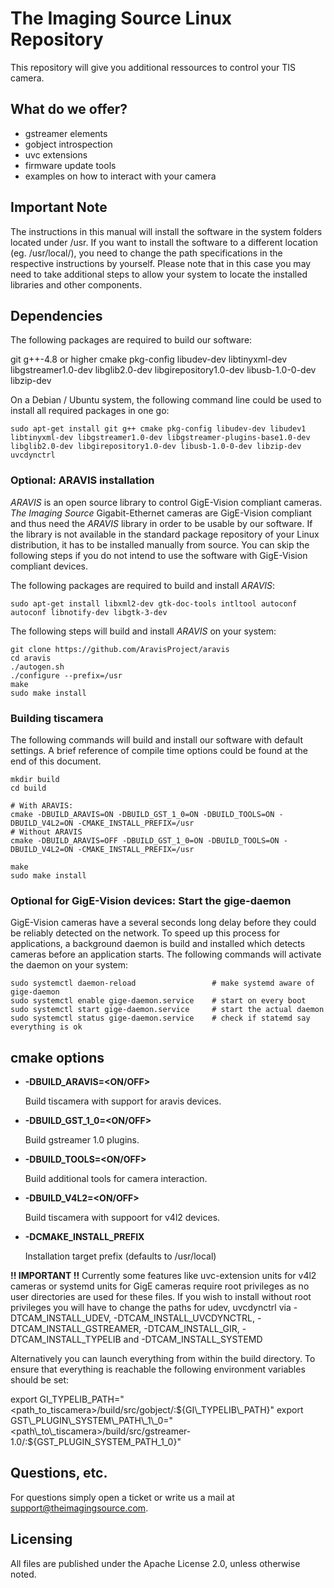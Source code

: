 # The Imaging Source Linux Repository

This repository will give you additional ressources to control your TIS camera.

## What do we offer?

* gstreamer elements
* gobject introspection
* uvc extensions
* firmware update tools
* examples on how to interact with your camera


## Important Note

The instructions in this manual will install the software in the system folders located under /usr. If you want to install the software to a different location (eg. /usr/local/), you need to change the path specifications in the respective instructions by yourself. Please note that in this case you may need to take additional steps to allow your system to locate the installed libraries and other components.

## Dependencies

The following packages are required to build our software:

git
g++-4.8 or higher
cmake
pkg-config
libudev-dev
libtinyxml-dev
libgstreamer1.0-dev
libglib2.0-dev
libgirepository1.0-dev
libusb-1.0-0-dev
libzip-dev


On a Debian / Ubuntu system, the following command line could be used to install all required packages in one go:

```
sudo apt-get install git g++ cmake pkg-config libudev-dev libudev1 libtinyxml-dev libgstreamer1.0-dev libgstreamer-plugins-base1.0-dev libglib2.0-dev libgirepository1.0-dev libusb-1.0-0-dev libzip-dev uvcdynctrl
```

### Optional: ARAVIS installation

*ARAVIS* is an open source library to control GigE-Vision compliant cameras. *The Imaging Source* Gigabit-Ethernet cameras are GigE-Vision compliant and thus need the *ARAVIS* library in order to be usable by our software. If the library is not available in the standard package repository of your Linux distribution, it has to be installed manually from source. You can skip the following steps if you do not intend to use the software with GigE-Vision compliant devices.


The following packages are required to build and install *ARAVIS*:

```
sudo apt-get install libxml2-dev gtk-doc-tools intltool autoconf autoconf libnotify-dev libgtk-3-dev
```


The following steps will build and install *ARAVIS* on your system:

```
git clone https://github.com/AravisProject/aravis
cd aravis
./autogen.sh
./configure --prefix=/usr
make
sudo make install
```

### Building tiscamera

The following commands will build and install our software with default settings. A brief reference of compile time options could be found at the end of this document.

```
mkdir build
cd build

# With ARAVIS:
cmake -DBUILD_ARAVIS=ON -DBUILD_GST_1_0=ON -DBUILD_TOOLS=ON -DBUILD_V4L2=ON -CMAKE_INSTALL_PREFIX=/usr
# Without ARAVIS
cmake -DBUILD_ARAVIS=OFF -DBUILD_GST_1_0=ON -DBUILD_TOOLS=ON -DBUILD_V4L2=ON -CMAKE_INSTALL_PREFIX=/usr

make
sudo make install
```

### Optional for GigE-Vision devices: Start the gige-daemon

GigE-Vision cameras have a several seconds long delay before they could be reliably detected on the network. To speed up this process for applications, a background daemon is build and installed which detects cameras before an application starts. The following commands will activate the daemon on your system: 

```
sudo systemctl daemon-reload                 # make systemd aware of gige-daemon
sudo systemctl enable gige-daemon.service    # start on every boot
sudo systemctl start gige-daemon.service     # start the actual daemon
sudo systemctl status gige-daemon.service    # check if statemd say everything is ok
```


## cmake options

- **-DBUILD_ARAVIS=<ON/OFF>**

  Build tiscamera with support for aravis devices.

- **-DBUILD_GST_1_0=<ON/OFF>**

  Build gstreamer 1.0 plugins.

- **-DBUILD_TOOLS=<ON/OFF>**

  Build additional tools for camera interaction.

- **-DBUILD_V4L2=<ON/OFF>**

  Build tiscamera with suppoort for v4l2 devices.

- **-DCMAKE_INSTALL_PREFIX**

  Installation target prefix (defaults to /usr/local)


**!! IMPORTANT !!**
Currently some features like uvc-extension units for v4l2 cameras or systemd units for GigE cameras require root privileges as no user directories are used for these files. If you wish to install without root privileges you will have to change the paths for udev, uvcdynctrl via -DTCAM\_INSTALL\_UDEV, -DTCAM\_INSTALL\_UVCDYNCTRL, -DTCAM\_INSTALL\_GSTREAMER, -DTCAM\_INSTALL_GIR, -DTCAM_INSTALL_TYPELIB and -DTCAM\_INSTALL\_SYSTEMD

Alternatively you can launch everything from within the build directory.
To ensure that everything is reachable the following environment variables should be set:

export GI\_TYPELIB\_PATH="<path\_to\_tiscamera>/build/src/gobject/:${GI\_TYPELIB\_PATH}"
export GST\_PLUGIN\_SYSTEM\_PATH\_1\_0="<path\_to\_tiscamera>/build/src/gstreamer-1.0/:${GST\_PLUGIN\_SYSTEM\_PATH\_1\_0}"

## Questions, etc.

For questions simply open a ticket or write us a mail at support@theimagingsource.com.

## Licensing

All files are published under the Apache License 2.0, unless otherwise noted.
